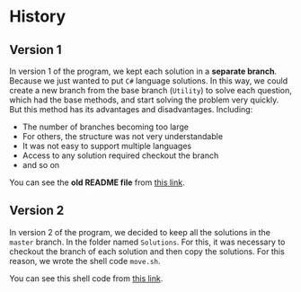 # History

## Version 1

In version 1 of the program, we kept each solution in a **separate branch**. Because we just wanted to put `C#` language
solutions. In this way, we could create a new branch from the base branch (`Utility`) to solve each question, which had
the base methods, and start solving the problem very quickly. But this method has its advantages and disadvantages.
Including:

- The number of branches becoming too large
- For others, the structure was not very understandable
- It was not easy to support multiple languages
- Access to any solution required checkout the branch
- and so on

You can see the **old README file** from [this link](old-readme.md).

## Version 2

In version 2 of the program, we decided to keep all the solutions in the `master` branch. In the folder named `Solutions`.
For this, it was necessary to checkout the branch of each solution and then copy the solutions. For this reason, we wrote
the shell code `move.sh`.

You can see this shell code from [this link](MoveBranches/move.sh).
